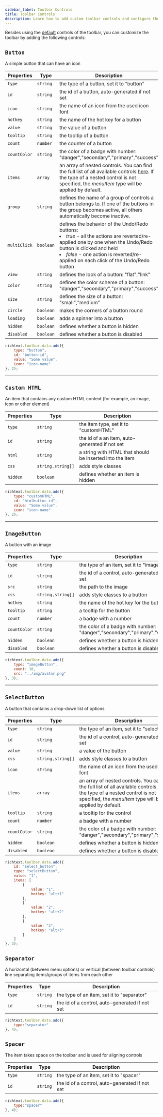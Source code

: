 ```yaml
---
sidebar_label: Toolbar Controls
title: Toolbar Controls
description: Learn how to add custom toolbar controls and configure them to your requirements using the available API properties of DHTMLX Rich Text Editor.
---
```


Besides using the [default](guides/customization.md#default-controls) controls of the toolbar, you can customize the toolbar by adding the following controls:

## `Button`

A simple button that can have an icon

| Properties   | Type      | Description        |
| ------------ | --------- | -----------------------------------------|
| `type`       | `string`  | the type of a button, set it to "button"   |
| `id`         | `string`  | the id of a button, auto-generated if not set       |
| `icon`       | `string`  | the name of an icon from the used icon font       |
| `hotkey`     | `string`  | the name of the hot key for a button          |
| `value`      | `string`  | the value of a button        |
| `tooltip`    | `string`  | the tooltip of a button        |
| `count`      | `number`  | the counter of a button        |
| `countColor` | `string`  | the color of a badge with number: "danger","secondary","primary","success"       |
| `items`      | `array`   | an array of nested controls. You can find the full list of all available controls [here](https://docs.dhtmlx.com/suite/menu__configuring_menu_items.html). If the type of a nested control is not specified, the *menuItem* type will be applied by default. |
| `group`      | `string`  | defines the name of a group of controls a button belongs to. If one of the buttons in the group becomes active, all others automatically become inactive.       |
| `multiClick` | `boolean` | defines the behavior of the Undo/Redo buttons: <li>*true* - all the actions are reverted/re-applied one by one when the Undo/Redo button is clicked and held</li><li>*false* - one action is reverted/re-applied on each click of the Undo/Redo button</li>  |
| `view`       | `string`  | defines the look of a button: "flat","link"         |
| `color`      | `string`  | defines the color scheme of a button: "danger","secondary","primary","success"   |
| `size`       | `string`  | defines the size of a button: "small","medium"       |
| `circle`     | `boolean` | makes the corners of a button round      |
| `loading`    | `boolean` | adds a spinner into a button        |
| `hidden`     | `boolean` | defines whether a button is hidden         |
| `disabled`   | `boolean` | defines whether a button is disabled     |


```js
richtext.toolbar.data.add({
    type: "button", 
    id: "button-id",
    value: "Some value",
    icon: "icon-name"
}, 2);
```
___

## `Custom HTML`

An item that contains any custom HTML content (for example, an image, icon or other element)

| Properties | Type              | Description                                              |
| ---------- | ----------------- | -------------------------------------------------------- |
| `type`     | `string`          | the item type, set it to "customHTML"                    |
| `id`       | `string`          | the id of a an item, auto-generated if not set           |
| `html`     | `string`          | a string with HTML that should be inserted into the item |
| `css`      | `string,string[]` | adds style classes                                       |
| `hidden`   | `boolean`         | defines whether an item is hidden                        |

```js
richtext.toolbar.data.add({
	type: "customHTML", 
    id: "htmlbutton-id",
    value: "Some value",
    icon: "icon-name"
}, 2);
```
___

## `ImageButton`

A button with an image

| Properties   | Type              | Description                                                                |
| ------------ | ----------------- | -------------------------------------------------------------------------- |
| `type`       | `string`          | the type of an item, set it to "imageButton"                               |
| `id`         | `string`          | the id of a control, auto-generated if not set                             |
| `src`        | `string`          | the path to the image                                                      |
| `css`        | `string,string[]` | adds style classes to a button                                             |
| `hotkey`     | `string`          | the name of the hot key for the button                                     |
| `tooltip`    | `string`          | a tooltip for the button                                                   |
| `count`      | `number`          | a badge with a number                                                      |
| `countColor` | `string`          | the color of a badge with number: "danger","secondary","primary","success" |
| `hidden`     | `boolean`         | defines whether a button is hidden                                         |
| `disabled`   | `boolean`         | defines whether a button is disabled                                       |


```js
richtext.toolbar.data.add({
	type: "imageButton",
    count: 10,
    src: "../img/avatar.png"
}, 3);
```

___

## `SelectButton`

A button that contains a drop-down list of options

| Properties   | Type              | Description  |
|--------------|-------------------|---------------------------|
| `type`       | `string`          | the type of an item, set it to "selectButton"      |
| `id`         | `string`          | the id of a control, auto-generated if not set           |
| `value`      | `string`          | a value of the button      |
| `css`        | `string,string[]` | adds style classes to a button         |
| `icon`       | `string`          | the name of an icon from the used icon font         |
| `items`      | `array`           | an array of nested controls. You can find the full list of all available controls [here](https://docs.dhtmlx.com/suite/menu__configuring_menu_items.html). If the type of a nested control is not specified, the *menuItem* type will be applied by default. |
| `tooltip`    | `string`          | a tooltip for the control    |
| `count`      | `number`          | a badge with a number    |
| `countColor` | `string`          | the color of a badge with number: "danger","secondary","primary","success"    |
| `hidden`     | `boolean`         | defines whether a button is hidden     |
| `disabled`   | `boolean`         | defines whether a button is disabled      |


```js
richtext.toolbar.data.add({
	id: "select_button",
    type: "selectButton",
    value: "1",
    items: [
        {
            value: "1",
            hotkey: "alt+1"
        },
        {
            value: "2",
            hotkey: "alt+2"
        },
        {
            value: "3",
            hotkey: "alt+3"
        }
    ]
}, 3);
```

## `Separator`

A horizontal (between menu options) or vertical (between toolbar controls) line separating items/groups of items from each other


| Properties | Type     | Description                                    |
| ---------- | -------- | ---------------------------------------------- |
| `type`     | `string` | the type of an item, set it to "separator"     |
| `id`       | `string` | the id of a control, auto-generated if not set |

```js
richtext.toolbar.data.add({
	type:"separator"
}, 4);
```

## `Spacer`

The item takes space on the toolbar and is used for aligning controls


| Properties | Type     | Description                                    |
|------------|----------|------------------------------------------------|
| `type`     | `string` | the type of an item, set it to "spacer"        |
| `id`       | `string` | the id of a control, auto-generated if not set |

```js
richtext.toolbar.data.add({
	type:"spacer"
}, 4);
```

